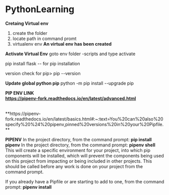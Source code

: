 # PythonLearning
**Cretaing Virtual env**
  1) create the folder 
  2) locate path in command promt 
  3) virtualenv env
 **An virtual env has been created**
 
 **Activate Virtual Env**
      goto env folder -scripts and type activate
 
 pip install flask -- for pip installation
 
 version check for pip> pip --version
 
 **Update global python pip**
  python -m pip install --upgrade pip


**PIP ENV LINK**
<br />
**https://pipenv-fork.readthedocs.io/en/latest/advanced.html**

<br />
**https://pipenv-fork.readthedocs.io/en/latest/basics.html#:~:text=You%20can%20also%20specify%20%24%20pipenv,pinned%20versions%20in%20your%20Pipfile.**

**PIPENV**
In the project directory, from the command prompt: 
**pip install pipenv**
In the project directory, from the command prompt:
**pipenv shell**
This will create a specific environment for your project, into which pip components will be installed, which will prevent the components being used on this project from impacting or being included in other projects. This should be called before any work is done on your project from the command prompt.

If you already have a Pipfile or are starting to add to one, from the command prompt:
**pipenv install**
